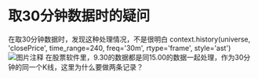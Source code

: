 # 取30分钟数据时的疑问

在取30分钟数据时，发现这种处理情况，不是很明白
context.history(universe, 'closePrice', time_range=240, freq='30m', rtype='frame', style='ast')
![图片注释](http://storage-uqer.datayes.com/5872fe0789e3ba004aefdf81/f79235f0-9904-11e7-8f3c-0242ac140002)
在股票软件里，9.30的数据都是同15.00的数据一起处理，作为30分钟的同一个K线，这里为什么要做两条记录？